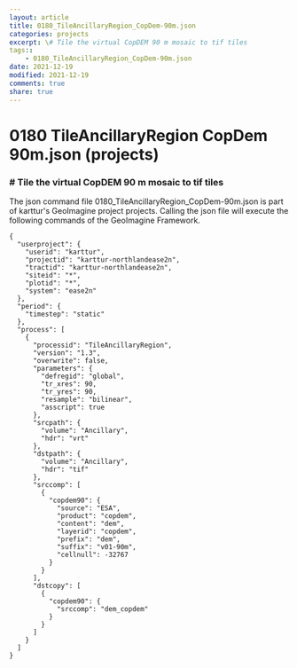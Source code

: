 ```yaml
---
layout: article
title: 0180_TileAncillaryRegion_CopDem-90m.json
categories: projects
excerpt: \# Tile the virtual CopDEM 90 m mosaic to tif tiles
tags:: 
    - 0180_TileAncillaryRegion_CopDem-90m.json
date: 2021-12-19
modified: 2021-12-19
comments: true
share: true
---
```


# 0180 TileAncillaryRegion CopDem 90m.json (projects)

### \# Tile the virtual CopDEM 90 m mosaic to tif tiles

The json command file <span class='file'>0180_TileAncillaryRegion_CopDem-90m.json</span> is part of karttur's GeoImagine project <span class='project'>projects</span>. Calling the json file will execute the following commands of the GeoImagine Framework.

```
{
  "userproject": {
    "userid": "karttur",
    "projectid": "karttur-northlandease2n",
    "tractid": "karttur-northlandease2n",
    "siteid": "*",
    "plotid": "*",
    "system": "ease2n"
  },
  "period": {
    "timestep": "static"
  },
  "process": [
    {
      "processid": "TileAncillaryRegion",
      "version": "1.3",
      "overwrite": false,
      "parameters": {
        "defregid": "global",
        "tr_xres": 90,
        "tr_yres": 90,
        "resample": "bilinear",
        "asscript": true
      },
      "srcpath": {
        "volume": "Ancillary",
        "hdr": "vrt"
      },
      "dstpath": {
        "volume": "Ancillary",
        "hdr": "tif"
      },
      "srccomp": [
        {
          "copdem90": {
            "source": "ESA",
            "product": "copdem",
            "content": "dem",
            "layerid": "copdem",
            "prefix": "dem",
            "suffix": "v01-90m",
            "cellnull": -32767
          }
        }
      ],
      "dstcopy": [
        {
          "copdem90": {
            "srccomp": "dem_copdem"
          }
        }
      ]
    }
  ]
}
```
